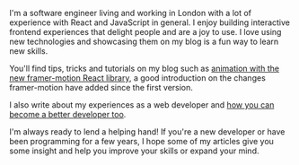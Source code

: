 I'm a software engineer living and working in London with a lot of experience with React and JavaScript in general. I enjoy building interactive frontend experiences that delight people and are a joy to use. I love using new technologies and showcasing them on my blog is a fun way to learn new skills. 

You'll find tips, tricks and tutorials on my blog such as [animation with the new framer-motion React library](https://blog.sethcorker.com/framer-motion-2), a good introduction on the changes framer-motion have added since the first version. 

I also write about my experiences as a web developer and [how you can become a better developer too](https://blog.sethcorker.com/learning-when-the-tutorial-ends-why-building-something-is-a-great-way-to-learn).

I'm always ready to lend a helping hand! If you're a new developer or have been programming for a few years, I hope some of my articles give you some insight and help you improve your skills or expand your mind. 
